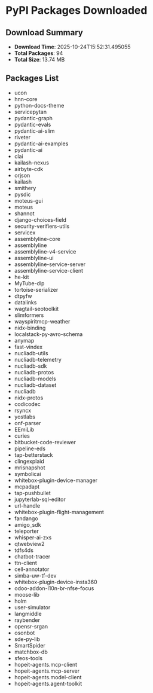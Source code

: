 # PyPI Packages Downloaded

## Download Summary
- **Download Time**: 2025-10-24T15:52:31.495055
- **Total Packages**: 94
- **Total Size**: 13.74 MB

## Packages List
- ucon
- hnn-core
- python-docs-theme
- servicepytan
- pydantic-graph
- pydantic-evals
- pydantic-ai-slim
- riveter
- pydantic-ai-examples
- pydantic-ai
- clai
- kailash-nexus
- airbyte-cdk
- orjson
- kailash
- smithery
- pysdic
- moteus-gui
- moteus
- shannot
- django-choices-field
- security-verifiers-utils
- servicex
- assemblyline-core
- assemblyline
- assemblyline-v4-service
- assemblyline-ui
- assemblyline-service-server
- assemblyline-service-client
- he-kit
- MyTube-dlp
- tortoise-serializer
- dtpyfw
- datalinks
- wagtail-seotoolkit
- slimformers
- wayspiritmcp-weather
- nidx-binding
- localstack-py-avro-schema
- anymap
- fast-vindex
- nucliadb-utils
- nucliadb-telemetry
- nucliadb-sdk
- nucliadb-protos
- nucliadb-models
- nucliadb-dataset
- nucliadb
- nidx-protos
- codicodec
- rsyncx
- yostlabs
- onf-parser
- EEmiLib
- curies
- bitbucket-code-reviewer
- pipeline-eds
- tap-betterstack
- clingexplaid
- mrisnapshot
- symbolicai
- whitebox-plugin-device-manager
- mcpadapt
- tap-pushbullet
- jupyterlab-sql-editor
- url-handle
- whitebox-plugin-flight-management
- fandango
- amigo_sdk
- teleporter
- whisper-ai-zxs
- qtwebview2
- tdfs4ds
- chatbot-tracer
- ttn-client
- cell-annotator
- simba-uw-tf-dev
- whitebox-plugin-device-insta360
- odoo-addon-l10n-br-nfse-focus
- moose-lib
- holm
- user-simulator
- langmiddle
- raybender
- opensr-srgan
- osonbot
- sde-py-lib
- SmartSpider
- matchbox-db
- sfeos-tools
- hopeit-agents.mcp-client
- hopeit-agents.mcp-server
- hopeit-agents.model-client
- hopeit-agents.agent-toolkit
